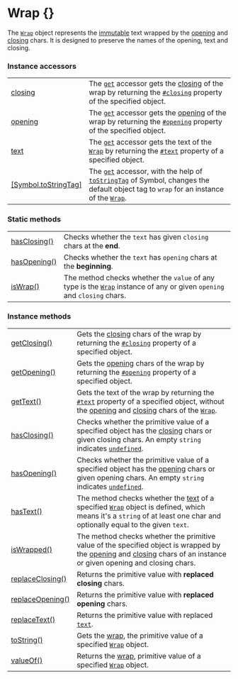 # Wrap {}

The [`Wrap`](wrap.md) object represents the [immutable](https://developer.mozilla.org/en-US/docs/Glossary/Immutable) text wrapped by the [opening](../library/basic-concepts.md#opening) and [closing](../library/basic-concepts.md#closing) chars. It is designed to preserve the names of the opening, text and closing.

### Instance accessors

|                                                                    |                                                                                                                                                                                                                                                                                                                                             |
| ------------------------------------------------------------------ | ------------------------------------------------------------------------------------------------------------------------------------------------------------------------------------------------------------------------------------------------------------------------------------------------------------------------------------------- |
| [closing](instance-accessors/closing.md)                           | The [`get`](https://developer.mozilla.org/en-US/docs/Web/JavaScript/Reference/Functions/get) accessor gets the [closing](../library/basic-concepts.md#closing) of the wrap by returning the [`#closing`](instance-properties.md#closing-closing) property of the specified object.                                                          |
| [opening](instance-accessors/opening.md)                           | The [`get`](https://developer.mozilla.org/en-US/docs/Web/JavaScript/Reference/Functions/get) accessor gets the [opening](../library/basic-concepts.md#opening) of the wrap by returning the [`#opening`](instance-properties.md#opening-opening) property of the specified object.                                                          |
| [text](instance-accessors/text.md)                                 | The [`get`](https://developer.mozilla.org/en-US/docs/Web/JavaScript/Reference/Functions/get) accessor gets the text of the [`Wrap`](wrap.md) by returning the [`#text`](instance-properties.md#text-text) property of a specified object.                                                                                                   |
| [\[Symbol.toStringTag\]](instance-accessors/symbol.tostringtag.md) | The [`get`](https://developer.mozilla.org/en-US/docs/Web/JavaScript/Reference/Functions/get) accessor, with the help of [`toStringTag`](https://developer.mozilla.org/en-US/docs/Web/JavaScript/Reference/Global\_Objects/Symbol/toStringTag) of Symbol, changes the default object tag to `wrap` for an instance of the [`Wrap`](wrap.md). |

### Static methods

|                                              |                                                                                                                                    |
| -------------------------------------------- | ---------------------------------------------------------------------------------------------------------------------------------- |
| [hasClosing()](static-methods/hasclosing.md) | Checks whether the `text` has given `closing` chars at the **end**.                                                                |
| [hasOpening()](static-methods/hasopening.md) | Checks whether the `text` has `opening` chars at the **beginning**.                                                                |
| [isWrap()](static-methods/iswrap.md)         | The method checks whether the `value` of any type is the [`Wrap`](wrap.md) instance of any or given `opening` and `closing` chars. |

### Instance methods

|                                                        |                                                                                                                                                                                                                                                                                              |
| ------------------------------------------------------ | -------------------------------------------------------------------------------------------------------------------------------------------------------------------------------------------------------------------------------------------------------------------------------------------- |
| [getClosing()](instance-methods/getclosing.md)         | Gets the [closing](../library/basic-concepts.md#closing) chars of the wrap by returning the [`#closing`](instance-properties.md#closing-closing) property of a specified object.                                                                                                             |
| [getOpening()](instance-methods/getopening.md)         | Gets the [opening](../library/basic-concepts.md#opening) chars of the wrap by returning the [`#opening`](instance-properties.md#opening-opening) property of a specified object.                                                                                                             |
| [getText()](instance-methods/gettext.md)               | Gets the text of the wrap by returning the [`#text`](instance-properties.md#text-text) property of a specified object, without the [opening](instance-accessors/#wrap.prototype.opening) and [closing](instance-accessors/#wrap.prototype.closing) chars of the [`Wrap`](wrap.md).           |
| [hasClosing()](instance-methods/hasclosing.md)         | Checks whether the primitive value of a specified object has the [closing](instance-accessors/#wrap.prototype.closing) chars or given closing chars. An empty `string` indicates [`undefined`](https://developer.mozilla.org/en-US/docs/Web/JavaScript/Reference/Global\_Objects/undefined). |
| [hasOpening()](instance-methods/hasopening.md)         | Checks whether the primitive value of a specified object has the [opening](instance-accessors/#wrap.prototype.opening) chars or given opening chars. An empty `string` indicates [`undefined`](https://developer.mozilla.org/en-US/docs/Web/JavaScript/Reference/Global\_Objects/undefined). |
| [hasText()](instance-methods/hastext.md)               | The method checks whether the [text](instance-accessors/#wrap.prototype.text) of a specified [`Wrap`](wrap.md) object is defined, which means it's a `string` of at least one char and optionally equal to the given `text`.                                                                 |
| [isWrapped()](instance-methods/iswrapped.md)           | The method checks whether the primitive value of the specified object is wrapped by the [opening](instance-accessors/#wrap.prototype.opening) and [closing](instance-accessors/#wrap.prototype.closing) chars of an instance or given opening and closing chars.                             |
| [replaceClosing()](instance-methods/replaceclosing.md) | Returns the primitive value with **replaced** **closing** chars.                                                                                                                                                                                                                             |
| [replaceOpening()](instance-methods/replaceopening.md) | Returns the primitive value with **replaced** **opening** chars.                                                                                                                                                                                                                             |
| [replaceText()](instance-methods/replacetext.md)       | Returns the primitive value with replaced [`text`](instance-accessors/text.md).                                                                                                                                                                                                              |
| [toString()](instance-methods/tostring.md)             | Gets the [wrap](../library/basic-concepts.md#wrap), the primitive value of a specified [`Wrap`](wrap.md) object.                                                                                                                                                                             |
| [valueOf()](instance-methods/valueof.md)               | Returns the [wrap](../library/basic-concepts.md#wrap), primitive value of a specified [`Wrap`](wrap.md) object.                                                                                                                                                                              |
